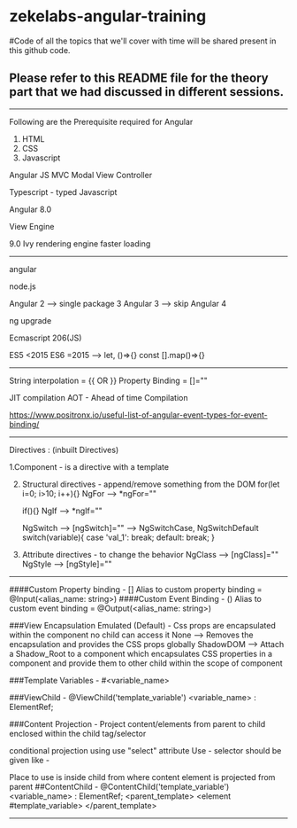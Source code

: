 # zekelabs-angular-training

#Code of all the topics that we'll cover with time will be shared present in this github code. 

## Please refer to this README file for the theory part that we had discussed in different sessions.


************************************************************************************

Following are the Prerequisite required for Angular
1. HTML
2. CSS
3. Javascript

Angular JS
MVC
Modal View Controller

Typescript - typed Javascript

Angular 8.0

View Engine

9.0 Ivy rendering engine
faster loading 

************************************************************************************
angular

node.js

Angular 2 --> single package 3
Angular 3 --> skip
Angular 4

ng upgrade

Ecmascript 206(JS)

ES5 <2015
ES6 =2015 --> let, ()=>{}
const [].map()=>{}

************************************************************************************

String interpolation = {{ <expression> OR <method> }}
Property Binding = [<property>]="<value>"

JIT compilation
AOT - Ahead of time Compilation

https://www.positronx.io/useful-list-of-angular-event-types-for-event-binding/

************************************************************************************
Directives : (inbuilt Directives)

1.Component - is a directive with a template

2. Structural directives - append/remove something from the DOM
    for(let i=0; i>10; i++){}
    NgFor --> *ngFor=""
    
    if(<condition>){}
    NgIf --> *ngIf=""

    NgSwitch --> [ngSwitch]="" --> NgSwitchCase, NgSwitchDefault
    switch(variable){
        case 'val_1':
        break;
        default:
        break;
    }

3. Attribute directives - to change the behavior
    NgClass --> [ngClass]=""
    NgStyle --> [ngStyle]=""

************************************************************************************
####Custom Property binding  - []
Alias to custom property binding = @Input(<alias_name: string>)
####Custom Event Binding - ()
Alias to custom event binding = @Output(<alias_name: string>)

###View Encapsulation 
Emulated (Default) - Css props are encapsulated within the component no child can access it
None --> Removes the encapsulation and provides the CSS props globally
ShadowDOM --> Attach a Shadow_Root to a component which encapsulates CSS properties in a component and provide them to other child within the scope of component

###Template Variables - #<variable_name>

###ViewChild - @ViewChild('template_variable') <variable_name> : ElementRef;

###Content Projection - Project content/elements from parent to child enclosed within the child tag/selector
<ng-content></ng-content>
<ng-container></ng-container>

conditional projection using <ng-content> use "select" attribute
Use - <ng-content select="[<selector_of_element>]">
selector should be given like - <element selector_of_element></element>

Place to use is inside child from where content element is projected from parent
##ContentChild - @ContentChild('template_variable') <variable_name> : ElementRef;
<parent_template>
    <child>
    <element #template_variable></element>
    </child>
</parent_template>

************************************************************************************